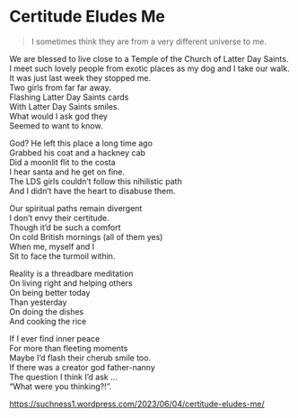 # Certitude Eludes Me  
> I sometimes think they are from a very different universe to me.

We are blessed to live close to a Temple of the Church of Latter Day Saints. I meet such lovely people from exotic places as my dog and I take our walk.  
It was just last week they stopped me.  
Two girls from far far away.  
Flashing Latter Day Saints cards   
With Latter Day Saints smiles.  
What would I ask god they   
Seemed to want to know.  
  
God? He left this place a long time ago  
Grabbed his coat and a hackney cab  
Did a moonlit flit to the costa  
I hear santa and he get on fine.  
The LDS girls couldn’t follow this nihilistic path  
And I didn’t have the heart to disabuse them.  
  
Our spiritual paths remain divergent  
I don’t envy their certitude.  
Though it’d be such a comfort   
On cold British mornings (all of them yes)  
When me, myself and I  
Sit to face the turmoil within.  
  
Reality is a threadbare meditation  
On living right and helping others  
On being better today   
Than yesterday  
On doing the dishes  
And cooking the rice  
  
If I ever find inner peace   
For more than fleeting moments  
Maybe I’d flash their cherub smile too.  
If there was a creator god father-nanny  
The question I think I’d ask …  
“What were you thinking?!”.  
  
https://suchness1.wordpress.com/2023/06/04/certitude-eludes-me/